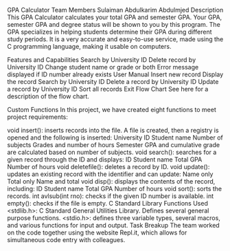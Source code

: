 GPA Calculator
Team Members
Sulaiman
Abdulkarim
Abdulmjed
Description
This GPA Calculator calculates your total GPA and semester GPA. Your GPA, semester GPA and degree status will be shown to you by this program. The GPA specializes in helping students determine their GPA during different study periods. It is a very accurate and easy-to-use service, made using the C programming language, making it usable on computers.

Features and Capabilities
Search by University ID
Delete record by University ID
Change student name or grade or both
Error message displayed if ID number already exists
User Manual
Insert new record
Display the record
Search by University ID
Delete a record by University ID
Update a record by University ID
Sort all records
Exit
Flow Chart
See here for a description of the flow chart.

Custom Functions
In this project, we have created eight functions to meet project requirements:

void insert(): inserts records into the file. A file is created, then a registry is opened and the following is inserted:
University ID
Student name
Number of subjects
Grades and number of hours
Semester GPA and cumulative grade are calculated based on number of subjects.
void search(): searches for a given record through the ID and displays:
ID
Student name
Total
GPA
Number of hours
void deletefile(): deletes a record by ID.
void update(): updates an existing record with the identifier and can update:
Name only
Total only
Name and total
void disp(): displays the contents of the record, including:
ID
Student name
Total
GPA
Number of hours
void sort(): sorts the records.
int avlsub(int rno): checks if the given ID number is available.
int empty(): checks if the file is empty.
C Standard Library Functions Used
<stdlib.h>: C Standard General Utilities Library. Defines several general purpose functions.
<stdio.h>: defines three variable types, several macros, and various functions for input and output.
Task Breakup
The team worked on the code together using the website Repl.it, which allows for simultaneous code entry with colleagues.
